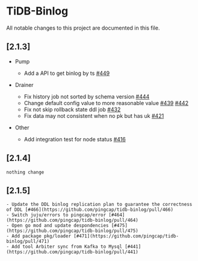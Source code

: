 # TiDB-Binlog
All notable changes to this project are documented in this file.

## [2.1.3]
+ Pump
	- Add a API to get binlog by ts [#449](https://github.com/pingcap/tidb-binlog/pull/449)

+ Drainer
	- Fix history job not sorted by schema version [#444](https://github.com/pingcap/tidb-binlog/pull/444)
	- Change default config value to more reasonable value [#439](https://github.com/pingcap/tidb-binlog/pull/439) [#442](https://github.com/pingcap/tidb-binlog/pull/442)
	- Fix not skip rollback state ddl job [#432](https://github.com/pingcap/tidb-binlog/pull/432)
	- Fix data may not consistent when no pk but has uk [#421](https://github.com/pingcap/tidb-binlog/pull/421)

+ Other
	- Add integration test for node status [#416](https://github.com/pingcap/tidb-binlog/pull/416)

## [2.1.4]
	nothing change

## [2.1.5]
	- Update the DDL binlog replication plan to guarantee the correctness of DDL [#466](https://github.com/pingcap/tidb-binlog/pull/466)
	- Switch juju/errors to pingcap/error [#464](https://github.com/pingcap/tidb-binlog/pull/464)
	- Open go mod and update despondencies [#475](https://github.com/pingcap/tidb-binlog/pull/475)
	- Add package pkg/loader [#471](https://github.com/pingcap/tidb-binlog/pull/471)
	- Add tool Arbiter sync from Kafka to Mysql [#441](https://github.com/pingcap/tidb-binlog/pull/441)
